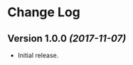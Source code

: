 Change Log
==========


Version 1.0.0 *(2017-11-07)*
----------------------------

 * Initial release.
